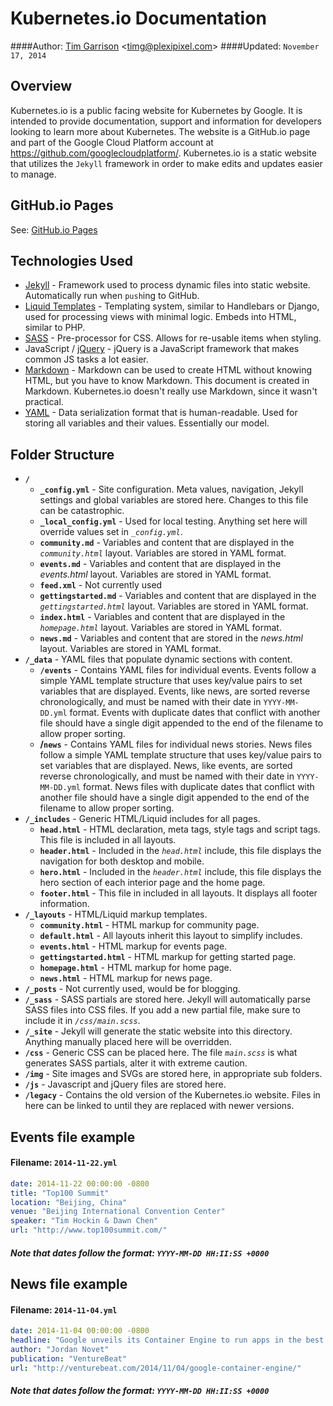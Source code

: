Kubernetes.io Documentation
=

####Author: [Tim Garrison](https://github.com/mitnosirrag) \<timg@plexipixel.com\>
####Updated: `November 17, 2014`

Overview
-
Kubernetes.io is a public facing website for Kubernetes by Google.  It is intended to provide documentation, support and information for developers looking to learn more about Kubernetes.  The website is a GitHub.io page and part of the Google Cloud Platform account at <https://github.com/googlecloudplatform/>.  Kubernetes.io is a static website that utilizes the `Jekyll` framework in order to make edits and updates easier to manage.

GitHub.io Pages
-
See: [GitHub.io Pages](https://pages.github.com/)

Technologies Used
-
- [Jekyll](http://jekyllrb.com/docs/home/) - Framework used to process dynamic files into static website. Automatically run when `push`ing to GitHub. 
- [Liquid Templates](https://github.com/Shopify/liquid/wiki) - Templating system, similar to Handlebars or Django, used for processing views with minimal logic. Embeds into HTML, similar to PHP.
- [SASS](http://sass-lang.com/documentation/file.SASS_REFERENCE.html) - Pre-processor for CSS. Allows for re-usable items when styling.
- JavaScript / [jQuery](http://api.jquery.com/) - jQuery is a JavaScript framework that makes common JS tasks a lot easier.
- [Markdown](http://daringfireball.net/projects/markdown/syntax) - Markdown can be used to create HTML without knowing HTML, but you have to know Markdown. This document is created in Markdown. Kubernetes.io doesn't really use Markdown, since it wasn't practical.
- [YAML](http://www.yaml.org/) - Data serialization format that is human-readable. Used for storing all variables and their values. Essentially our model.

Folder Structure
-
- **`/`**
	- **`_config.yml`** - Site configuration. Meta values, navigation, Jekyll settings and global variables are stored here. Changes to this file can be catastrophic.
	- **`_local_config.yml`** - Used for local testing. Anything set here will override values set in *`_config.yml`*.
	- **`community.md`** - Variables and content that are displayed in the *`community.html`* layout. Variables are stored in YAML format.
	- **`events.md`** - Variables and content that are displayed in the *events.html* layout. Variables are stored in YAML format.
	- **`feed.xml`** - Not currently used
	- **`gettingstarted.md`** - Variables and content that are displayed in the *`gettingstarted.html`* layout. Variables are stored in YAML format.
	- **`index.html`** - Variables and content that are displayed in the *`homepage.html`* layout. Variables are stored in YAML format.
	- **`news.md`** - Variables and content that are stored in the *news.html* layout. Variables are stored in YAML format.
- **`/_data`** - YAML files that populate dynamic sections with content.
	- **`/events`** - Contains YAML files for individual events. Events follow a simple YAML template structure that uses key/value pairs to set variables that are displayed.  Events, like news, are sorted reverse chronologically, and must be named with their date in `YYYY-MM-DD.yml` format.  Events with duplicate dates that conflict with another file should have a single digit appended to the end of the filename to allow proper sorting.
	- **/`news`** - Contains YAML files for individual news stories.  News files follow a simple YAML template structure that uses key/value pairs to set variables that are displayed.  News, like events, are sorted reverse chronologically, and must be named with their date in `YYYY-MM-DD.yml` format.  News files with duplicate dates that conflict with another file should have a single digit appended to the end of the filename to allow proper sorting.
- **`/_includes`** - Generic HTML/Liquid includes for all pages.
	- **`head.html`** - HTML declaration, meta tags, style tags and script tags. This file is included in all layouts.
	- **`header.html`** - Included in the *`head.html`* include, this file displays the navigation for both desktop and mobile.
	- **`hero.html`** - Included in the *`header.html`* include, this file displays the hero section of each interior page and the home page.
	- **`footer.html`** - This file in included in all layouts.  It displays all footer information.
- **`/_layouts`** - HTML/Liquid markup templates.
	- **`community.html`** - HTML markup for community page.
	- **`default.html`** - All layouts inherit this layout to simplify includes. 
	- **`events.html`** - HTML markup for events page.
	- **`gettingstarted.html`** - HTML markup for getting started page.
	- **`homepage.html`** - HTML markup for home page.
	- **`news.html`** - HTML markup for news page.
- **`/_posts`** - Not currently used, would be for blogging.
- **`/_sass`** - SASS partials are stored here. Jekyll will automatically parse SASS files into CSS files.  If you add a new partial file, make sure to include it in *`/css/main.scss`*.
- **`/_site`** - Jekyll will generate the static website into this directory. Anything manually placed here will be overridden.
- **`/css`** - Generic CSS can be placed here.  The file *`main.scss`* is what generates SASS partials, alter it with extreme caution.
- **`/img`** - Site images and SVGs are stored here, in appropriate sub folders.
- **`/js`** - Javascript and jQuery files are stored here.
- **`/legacy`** - Contains the old version of the Kubernetes.io website. Files in here can be linked to until they are replaced with newer versions.

Events file example
-
#### Filename: `2014-11-22.yml`
```yaml
date: 2014-11-22 00:00:00 -0800
title: "Top100 Summit"
location: "Beijing, China"
venue: "Beijing International Convention Center"
speaker: "Tim Hockin & Dawn Chen"
url: "http://www.top100summit.com/"
```
##### Note that dates follow the format: `YYYY-MM-DD HH:II:SS +0000`

News file example
-
#### Filename: `2014-11-04.yml`
```yaml
date: 2014-11-04 00:00:00 -0800
headline: "Google unveils its Container Engine to run apps in the best possible way on its cloud"
author: "Jordan Novet"
publication: "VentureBeat"
url: "http://venturebeat.com/2014/11/04/google-container-engine/"
```
##### Note that dates follow the format: `YYYY-MM-DD HH:II:SS +0000`
